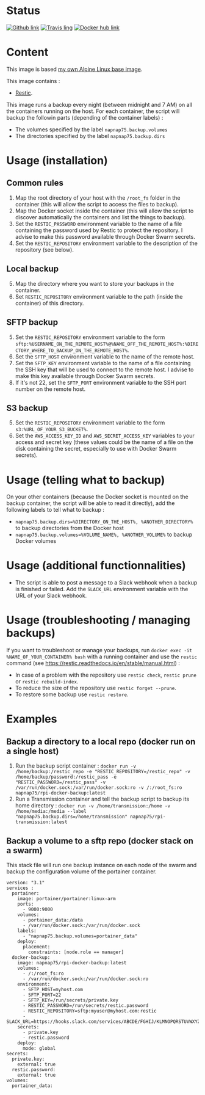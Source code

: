 # Status
[![Github link](https://assets-cdn.github.com/favicon.ico)](https://github.com/napnap75/rpi-docker-backup)
[![Travis ling](https://cdn.travis-ci.org/images/favicon-076a22660830dc325cc8ed70e7146a59.png)](https://travis-ci.org/napnap75/rpi-docker-backup)
[![Docker hub link](https://www.docker.com/favicon.ico)](https://hub.docker.com/r/napnap75/rpi-docker-backup/)

# Content
This image is based [my own Alpine Linux base image](https://hub.docker.com/r/napnap75/rpi-alpine-base/).

This image contains :
- [Restic](https://restic.github.io/).

This image runs a backup every night (between midnight and 7 AM) on all the containers running on the host. For each container, the script will backup the followin parts (depending of the container labels) :
- The volumes specified by the label `napnap75.backup.volumes`
- The directories specified by the label `napnap75.backup.dirs`

# Usage (installation)
## Common rules
1. Map the root directory of your host with the `/root_fs` folder in the container (this will allow the script to access the files to backup).
2. Map the Docker socket inside the container (this will allow the script to discover automatically the containers and list the things to backup).
3. Set the `RESTIC_PASSWORD` environment variable to the name of a file containing the password used by Restic to protect the repository. I advise to make this password available through Docker Swarm secrets.
4. Set the `RESTIC_REPOSITORY` environment variable to the description of the repository (see below).

## Local backup
5. Map the directory where you want to store your backups in the container.
6. Set `RESTIC_REPOSITORY` environment variable to the path (inside the container) of this directory.

## SFTP backup
5. Set the `RESTIC_REPOSITORY` environment variable to the form `sftp:%USERNAME_ON_THE_REMOTE_HOST%@%NAME_OFF_THE_REMOTE_HOST%:%DIRECTORY_WHERE_TO_BACKUP_ON_THE_REMOTE_HOST%`.
6. Set the `SFTP_HOST` environment variable to the name of the remote host.
7. Set the `SFTP_KEY` environment variable to the name of a file containing the SSH key that will be used to connect to the remote host. I advise to make this key available through Docker Swarm secrets.
8. If it's not 22, set the `SFTP_PORT` environment variable to the SSH port number on the remote host.

## S3 backup
5. Set the `RESTIC_REPOSITORY` environment variable to the form `s3:%URL_OF_YOUR_S3_BUCKET%`.
6. Set the `AWS_ACCESS_KEY_ID` and `AWS_SECRET_ACCESS_KEY` variables to your access and secret key (these values could be the name of a file on the disk containing the secret, especially to use with Docker Swarm secrets).

# Usage (telling what to backup)
On your other containers (because the Docker socket is mounted on the backup container, the script will be able to read it directly), add the following labels to tell what to backup :
- `napnap75.backup.dirs=%DIRECTORY_ON_THE_HOST%, %ANOTHER_DIRECTORY%` to backup directories from the Docker host
- `napnap75.backup.volumes=%VOLUME_NAME%, %ANOTHER_VOLUME%` to backup Docker volumes

# Usage (additional functionnalities)
- The script is able to post a message to a Slack webhook when a backup is finished or failed. Add the `SLACK_URL` environment variable with the URL of your Slack webhook.

# Usage (troubleshooting / managing backups)
If you want to troubleshoot or manage your backups, run `docker exec -it %NAME_OF_YOUR_CONTAINER% bash` with a running container and use the `restic` command (see https://restic.readthedocs.io/en/stable/manual.html) :
- In case of a problem with the repository use `restic check`, `restic prune` or `restic rebuild-index`.
- To reduce the size of the repository use `restic forget --prune`.
- To restore some backup use `restic restore`.


# Examples
## Backup a directory to a local repo (docker run on a single host)
1. Run the backup script container : `docker run -v /home/backup:/restic_repo -e "RESTIC_REPOSITORY=/restic_repo" -v /home/backup/password:/restic_pass -e "RESTIC_PASSWORD=/restic_pass" -v /var/run/docker.sock:/var/run/docker.sock:ro -v /:/root_fs:ro napnap75/rpi-docker-backup:latest`
2. Run a Transmission container and tell the backup script to backup its home directory : `docker run -v /home/transmission:/home -v /home/media:/media --label "napnap75.backup.dirs=/home/transmission" napnap75/rpi-transmission:latest`

## Backup a volume to a sftp repo (docker stack on a swarm)
This stack file will run one backup instance on each node of the swarm and backup the configuration volume of the portainer container.
```
version: "3.1"
services :
  portainer:
    image: portainer/portainer:linux-arm
    ports:
      - 9000:9000
    volumes:
      - portainer_data:/data
      - /var/run/docker.sock:/var/run/docker.sock
    labels:
      - "napnap75.backup.volumes=portainer_data"
    deploy:
      placement:
        constraints: [node.role == manager]
  docker-backup:
    image: napnap75/rpi-docker-backup:latest
    volumes:
      - /:/root_fs:ro
      - /var/run/docker.sock:/var/run/docker.sock:ro
    environment:
      - SFTP_HOST=myhost.com
      - SFTP_PORT=22
      - SFTP_KEY=/run/secrets/private.key
      - RESTIC_PASSWORD=/run/secrets/restic.password
      - RESTIC_REPOSITORY=sftp:myuser@myhost.com:restic
      - SLACK_URL=https://hooks.slack.com/services/ABCDE/FGHIJ/KLMNOPQRSTUVWXYZ
    secrets:
      - private.key
      - restic.password
    deploy:
      mode: global
secrets:
  private.key:
    external: true
  restic.password:
    external: true
volumes:
  portainer_data:
```
